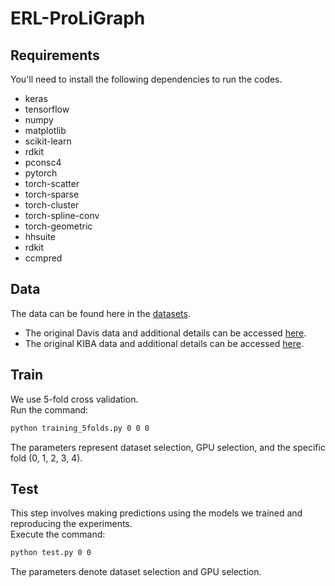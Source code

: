 # ERL-ProLiGraph


## Requirements
You'll need to install the following dependencies to run the codes.

*  keras
*  tensorflow
*  numpy
*  matplotlib
*  scikit-learn
*  rdkit
*  pconsc4
*  pytorch
*  torch-scatter
*  torch-sparse
*  torch-cluster
*  torch-spline-conv
*  torch-geometric
*  hhsuite
*  rdkit
*  ccmpred 

## Data
The data can be found here in the [datasets](https://github.com/hkmztrk/DeepDTA/blob/master/data/README.md).
*  The original Davis data and additional details can be accessed [here](http://staff.cs.utu.fi/~aatapa/data/DrugTarget/).
*  The original KIBA data and additional details can be accessed [here](https://jcheminf.biomedcentral.com/articles/10.1186/s13321-017-0209-z).



## Train
We use 5-fold cross validation. <br>
Run the command: <br>
```sh
python training_5folds.py 0 0 0
```
The parameters represent dataset selection, GPU selection, and the specific fold (0, 1, 2, 3, 4).

## Test
This step involves making predictions using the models we trained and reproducing the experiments. <br>
Execute the command: <br>
```sh
python test.py 0 0
```
The parameters denote dataset selection and GPU selection.






